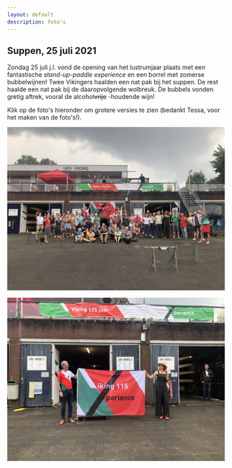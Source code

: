 ```yaml
---
layout: default
description: foto's
---
```


## Suppen, 25 juli 2021

Zondag 25 juli j.l. vond de opening van het lustrumjaar plaats met een fantastische <em>stand-up-paddle experience</em> en een borrel met zomerse bubbelwijnen! Twee Vikingers haalden een nat pak bij het suppen. De rest haalde een nat pak bij de daaropvolgende wolbreuk. De bubbels vonden gretig aftrek, vooral de alcohol~~vrije~~ -houdende wijn! 

Klik op de foto's hieronder om grotere versies te zien (bedankt Tessa, voor het maken van de foto's!).

[![](lustrum_25juli_groepsfoto.JPG)](lustrum_25juli_groepsfoto.JPG)

[![](lustrum_25juli_steven_nieske.JPG)](lustrum_25juli_steven_nieske.JPG)










